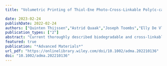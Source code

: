 ```yaml
---
title: "Volumetric Printing of Thiol‐Ene Photo‐Cross‐Linkable Poly(ε‐caprolactone): A Tunable Material Platform Serving Biomedical Applications"

date: 2023-02-24
publishDate: 2022-02-24
authors: ["Quinten Thijssen","Astrid Quaak","Joseph Toombs","Elly De Vlieghere", "Laurens Parmentier","Hayden Taylor","Sandra Van Vlierberghe"]
publication_types: ["2"]
abstract: "Current thoroughly described biodegradable and cross-linkable polymers mainly rely on acrylate cross-linking. However, despite the swift cross-linking kinetics of acrylates, the concomitant brittleness of the resulting materials limits their applicability. Here, photo-cross-linkable poly(ε-caprolactone) networks through orthogonal thiol-ene chemistry are introduced. The step-growth polymerized networks are tunable, predictable by means of the rubber elasticity theory and it is shown that their mechanical properties are significantly improved over their acrylate cross-linked counterparts. Tunability is introduced to the materials, by altering Mc (or the molar mass between cross-links), and its effect on the thermal properties, mechanical strength and degradability of the materials is evaluated. Moreover, excellent volumetric printability is illustrated and the smallest features obtained via volumetric 3D-printing to date are reported, for thiol-ene systems. Finally, by means of in vitro and in vivo characterization of 3D-printed constructs, it is illustrated that the volumetrically 3D-printed materials are biocompatible. This combination of mechanical stability, tunability, biocompatibility, and rapid fabrication by volumetric 3D-printing charts a new path toward bedside manufacturing of biodegradable patient-specific implants."
featured: true
publication: "*Advanced Materials*"
url_pdf: "https://onlinelibrary.wiley.com/doi/10.1002/adma.202210136"
doi: "10.1002/adma.202210136"
---
```

